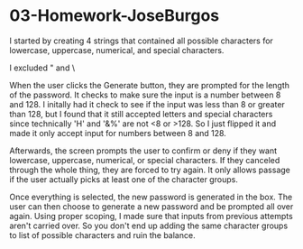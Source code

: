 # 03-Homework-JoseBurgos

I started by creating 4 strings that contained all possible characters for lowercase, uppercase, numerical, and special characters.

I excluded " and \

When the user clicks the Generate button, they are prompted for the length of the password. It checks to make sure the input is a number between 8 and 128. I initally had it check to see if the input was less than 8 or greater than 128, but I found that it still accepted letters and special characters since technically 'H' and '&%' are not <8 or >128. So I just flipped it and made it only accept input for numbers between 8 and 128.

Afterwards, the screen prompts the user to confirm or deny if they want lowercase, uppercase, numerical, or special characters. If they canceled through the whole thing, they are forced to try again. It only allows passage if the user actually picks at least one of the character groups.

Once everything is selected, the new password is generated in the box. The user can then choose to generate a new password and be prompted all over again. Using proper scoping, I made sure that inputs from previous attempts aren't carried over. So you don't end up adding the same character groups to list of possible characters and ruin the balance.
